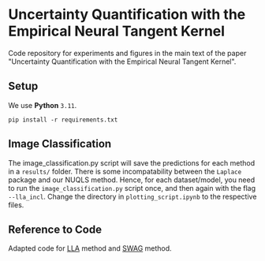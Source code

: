# Uncertainty Quantification with the Empirical Neural Tangent Kernel
Code repository for experiments and figures in the main text of the paper "Uncertainty Quantification with the Empirical Neural Tangent Kernel".

## Setup
We use **Python** `3.11`.
```
pip install -r requirements.txt
```

## Image Classification
The image_classification.py script will save the predictions for each method in a `results/` folder. There is some incompatability between the `Laplace` package and our NUQLS method. Hence, for each dataset/model, 
you need to run the `image_classification.py` script once, and then again with the flag `--lla_incl`. Change the directory in `plotting_script.ipynb` to the respective files.

## Reference to Code
Adapted code for [LLA](https://github.com/AlexImmer/BNN-predictions) method and [SWAG](https://github.com/wjmaddox/swa_gaussian) method.


